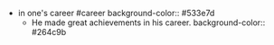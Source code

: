 - in one's career #career 
  background-color:: #533e7d
	- He made great achievements in his career.
	  background-color:: #264c9b